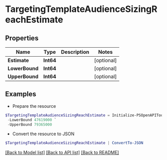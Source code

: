 # TargetingTemplateAudienceSizingReachEstimate
## Properties

Name | Type | Description | Notes
------------ | ------------- | ------------- | -------------
**Estimate** | **Int64** |  | [optional] 
**LowerBound** | **Int64** |  | [optional] 
**UpperBound** | **Int64** |  | [optional] 

## Examples

- Prepare the resource
```powershell
$TargetingTemplateAudienceSizingReachEstimate = Initialize-PSOpenAPIToolsTargetingTemplateAudienceSizingReachEstimate  -Estimate 63492000 `
 -LowerBound 47619000 `
 -UpperBound 79365000
```

- Convert the resource to JSON
```powershell
$TargetingTemplateAudienceSizingReachEstimate | ConvertTo-JSON
```

[[Back to Model list]](../README.md#documentation-for-models) [[Back to API list]](../README.md#documentation-for-api-endpoints) [[Back to README]](../README.md)

